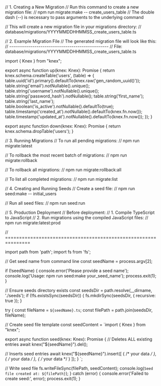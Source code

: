 // 1. Creating a New Migration
// Run this command to create a new migration file:
// npm run migrate:make -- create_users_table
// The double dash (--) is necessary to pass arguments to the underlying command

// This will create a new migration file in your migrations directory:
// database/migrations/YYYYMMDDHHMMSS_create_users_table.ts

// 2. Example Migration File
// The generated migration file will look like this:
// ---------------------------------------------------
// File: database/migrations/YYYYMMDDHHMMSS_create_users_table.ts

import { Knex } from "knex";

export async function up(knex: Knex): Promise<void> {
  return knex.schema.createTable('users', (table) => {
    table.uuid('id').primary().defaultTo(knex.raw('gen_random_uuid()'));
    table.string('email').notNullable().unique();
    table.string('username').notNullable().unique();
    table.string('password_hash').notNullable();
    table.string('first_name');
    table.string('last_name');
    table.boolean('is_active').notNullable().defaultTo(true);
    table.timestamp('created_at').notNullable().defaultTo(knex.fn.now());
    table.timestamp('updated_at').notNullable().defaultTo(knex.fn.now());
  });
}

export async function down(knex: Knex): Promise<void> {
  return knex.schema.dropTable('users');
}

// 3. Running Migrations
// To run all pending migrations:
// npm run migrate:latest

// To rollback the most recent batch of migrations:
// npm run migrate:rollback

// To rollback all migrations:
// npm run migrate:rollback:all

// To list all completed migrations:
// npm run migrate:list

// 4. Creating and Running Seeds
// Create a seed file:
// npm run seed:make -- initial_users

// Run all seed files:
// npm run seed:run

// 5. Production Deployment
// Before deployment:
// 1. Compile TypeScript to JavaScript
// 2. Run migrations using the compiled JavaScript files:
//    npm run migrate:latest:prod

// ===============================================================

import path from 'path';
import fs from 'fs';

// Get seed name from command line
const seedName = process.argv[2];

if (!seedName) {
  console.error('Please provide a seed name');
  console.log('Usage: npm run seed:make your_seed_name');
  process.exit(1);
}

// Ensure seeds directory exists
const seedsDir = path.resolve(__dirname, './seeds');
if (!fs.existsSync(seedsDir)) {
  fs.mkdirSync(seedsDir, { recursive: true });
}

try {
  const fileName = `${seedName}.ts`;
  const filePath = path.join(seedsDir, fileName);

  // Create seed file template
  const seedContent = `import { Knex } from "knex";

export async function seed(knex: Knex): Promise<void> {
  // Deletes ALL existing entries
  await knex("${seedName}").del();
  
  // Inserts seed entries
  await knex("${seedName}").insert([
    { /* your data */ },
    { /* your data */ },
    { /* your data */ }
  ]);
}
`;

  // Write seed file
  fs.writeFileSync(filePath, seedContent);
  console.log(`Seed file created at: ${filePath}`);
} catch (error) {
  console.error('Failed to create seed:', error);
  process.exit(1);
}